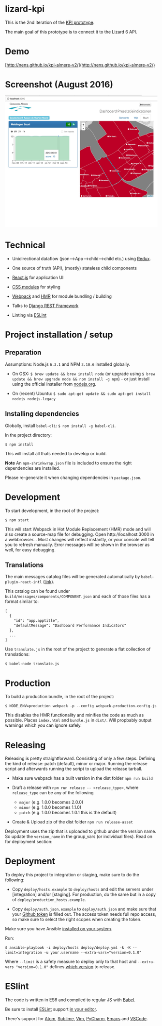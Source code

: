 


lizard-kpi
==========

This is the 2nd iteration of the [KPI prototype](http://nens.github.io/kpi-prototype/#/).

The main goal of this prototype is to connect it to the Lizard 6 API.


Demo
====

[http://nens.github.io/kpi-almere-v2/](http://nens.github.io/kpi-almere-v2/)


Screenshot (August 2016)
========================

![Screenshot](https://raw.githubusercontent.com/nens/kpi-almere-v2/master/screenshot-august-2016.jpg)



Technical
=========

 * Unidirectional dataflow (json-->App-->child-->child etc.) using [Redux](http://redux.js.org/).

 * One source of truth (API), (mostly) stateless child components

 * [React.js](https://facebook.github.io/react/) for application UI

 * [CSS modules](https://github.com/css-modules/css-modules) for styling

 * [Webpack](https://webpack.github.io/) and [HMR](https://webpack.github.io/docs/hot-module-replacement.html) for module bundling / building

 * Talks to [Django REST Framework](http://www.django-rest-framework.org/)

 * Linting via [ESLint](http://eslint.org/)



Project installation / setup
============================

Preparation
-----------

Assumptions: Node.js `6.3.1` and NPM `3.10.6` installed globally.

* On OSX: `$ brew update && brew install node` (or upgrade using `$ brew update && brew upgrade node && npm install -g npm`) - or just install using the official installer from [nodejs.org](https://nodejs.org/en/).

* On (recent) Ubuntu: `$ sudo apt-get update && sudo apt-get install nodejs nodejs-legacy`



Installing dependencies
-----------------------

Globally, install `babel-cli`: `$ npm install -g babel-cli`.

In the project directory:
```
$ npm install
```

This will install all thats needed to develop or build.

**Note** An `npm-shrinkwrap.json` file is included to ensure the right dependencies are installed.

Please re-generate it when changing dependencies in `package.json`.



Development
===========

To start development, in the root of the project:

```
$ npm start
```
This will start Webpack in Hot Module Replacement (HMR) mode and will also
create a source-map file for debugging.
Open http://localhost:3000 in a webbrowser... Most changes will reflect instantly,
or your console will tell you to refresh manually. Error messages will be shown in the browser as well, for easy debugging.


Translations
------------

The main messages catalog files will be generated automatically by `babel-plugin-react-intl` ([link](https://github.com/yahoo/babel-plugin-react-intl)).

This catalog can be found under `build/messages/components/COMPONENT.json` and each of those files has a format similar to:
```
[
  {
    "id": "app.apptitle",
    "defaultMessage": "Dashboard Performance Indicators"
  },
  ...
]
```

Use `translate.js` in the root of the project to generate a flat collection of translations:

```
$ babel-node translate.js
```


Production
==========

To build a production bundle, in the root of the project:

```
$ NODE_ENV=production webpack -p --config webpack.production.config.js
```
This disables the HMR functionality and minifies the code as much as possible. Places `index.html` and `bundle.js` in `dist/`. Will propbably output warnings which you can ignore safely.


Releasing
=========
Releasing is pretty straightforward. Consisting of only a few steps. Defining the kind of release:
patch (default), minor or major. Running the release script and afterwards running the script to
upload the release tarball.

* Make sure webpack has a built version in the dist folder `npm run build`

* Draft a release with `npm run release -- <release_type>`, where `release_type` can be any of the following
    * `major` (e.g. 1.0.0 becomes 2.0.0)
    * `minor` (e.g. 1.0.0 becomes 1.1.0)
    * `patch` (e.g. 1.0.0 becomes 1.0.1 this is the default)

* Create & Upload zip of the dist folder `npm run release-asset`

Deployment uses the zip that is uploaded to github under the version name. So update the
`version_name` in the group_vars (or individual files). Read on for deployment section:


Deployment
==========

To deploy this project to integration or staging, make sure to do the following:

* Copy `deploy/hosts.example` to `deploy/hosts` and edit the servers under [integration] and/or [staging]. For production, do the same but in a copy of `deploy/production_hosts.example`.

* Copy `deploy/auth.json.example` to `deploy/auth.json` and make sure that your [Github token](https://github.com/settings/tokens) is filled out. The access token needs full repo access, so make sure to select the right scopes when creating the token.

Make sure you have Ansible [installed on your system](http://docs.ansible.com/ansible/intro_installation.html).

Run:
```
$ ansible-playbook -i deploy/hosts deploy/deploy.yml -k -K --limit=integration -u your.username --extra-vars="version=0.1.0"
```

Where `--limit` is a safety measure to deploy only to that host and `--extra-vars "version=0.1.0"` defines [which version](https://github.com/nens/kpi-almere-v2/releases) to release.





ESlint
======

The code is written in ES6 and compiled to regular JS with [Babel](http://babeljs.io/).

Be sure to install [ESLint](http://eslint.org/) support [in your editor](http://eslint.org/docs/user-guide/integrations).

There's support for [Atom](https://atom.io/packages/linter-eslint), [Sublime](https://github.com/roadhump/SublimeLinter-eslint), [Vim](https://github.com/scrooloose/syntastic/tree/master/syntax_checkers/javascript), [PyCharm](http://plugins.jetbrains.com/plugin/7494), [Emacs](http://www.flycheck.org/manual/latest/Supported-languages.html#Javascript) and [VSCode](https://code.visualstudio.com/).
